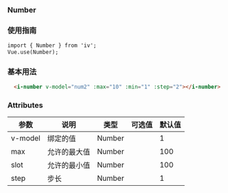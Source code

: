 ### Number

### 使用指南
```html
import { Number } from 'iv';
Vue.use(Number);

```
### 基本用法
```html
  <i-number v-model="num2" :max="10" :min="1" :step="2"></i-number>
```
### Attributes

| 参数      | 说明    | 类型      | 可选值       | 默认值   |
|---------- |-------- |---------- |-------------  |-------- |
| v-model  | 绑定的值    | Number   |    |   1 |
| max  | 允许的最大值    | Number   | |   100|
| slot  | 允许的最小值    | Number   |  |   100 |
| step  | 步长    | Number   |  |   1 |
